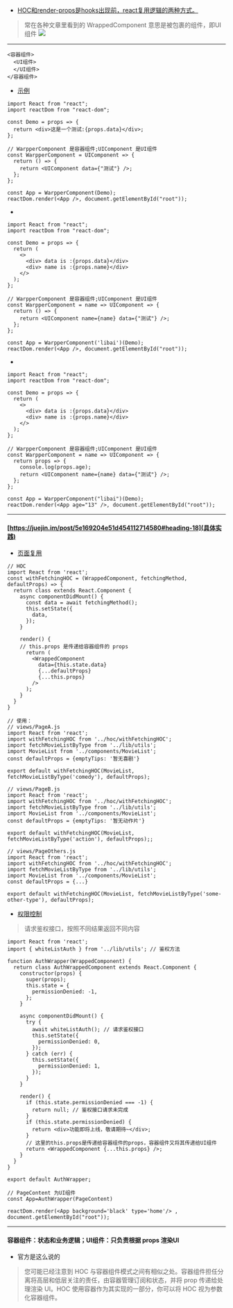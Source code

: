 * [HOC和render-props是hooks出现前，react复用逻辑的两种方式。](https://zhuanlan.zhihu.com/p/62791765)
> 常在各种文章里看到的 WrappedComponent 意思是被包裹的组件，即UI组件
![](https://user-gold-cdn.xitu.io/2019/4/10/16a04a93f9a729dc?imageslim)

---
```
<容器组件>
  <UI组件>
  </UI组件>
</容器组件>
```
* [示例](https://codesandbox.io/s/cool-khayyam-7n7gl?file=/src/index.js)
```
import React from "react";
import reactDom from "react-dom";

const Demo = props => {
  return <div>这是一个测试:{props.data}</div>;
};

// WarpperComponent 是容器组件;UIComponent 是UI组件
const WarpperComponent = UIComponent => {
  return () => {
    return <UIComponent data={"测试"} />;
  };
};

const App = WarpperComponent(Demo);
reactDom.render(<App />, document.getElementById("root"));
```
*
```
import React from "react";
import reactDom from "react-dom";

const Demo = props => {
  return (
    <>
      <div> data is :{props.data}</div>
      <div> name is :{props.name}</div>
    </>
  );
};

// WarpperComponent 是容器组件;UIComponent 是UI组件
const WarpperComponent = name => UIComponent => {
  return () => {
    return <UIComponent name={name} data={"测试"} />;
  };
};

const App = WarpperComponent('libai')(Demo);
reactDom.render(<App />, document.getElementById("root"));
```
*
```
import React from "react";
import reactDom from "react-dom";

const Demo = props => {
  return (
    <>
      <div> data is :{props.data}</div>
      <div> name is :{props.name}</div>
    </>
  );
};

// WarpperComponent 是容器组件;UIComponent 是UI组件
const WarpperComponent = name => UIComponent => {
  return props => {
    console.log(props.age);
    return <UIComponent name={name} data={"测试"} />;
  };
};

const App = WarpperComponent("libai")(Demo);
reactDom.render(<App age="13" />, document.getElementById("root"));
```
---
#### [https://juejin.im/post/5e169204e51d454112714580#heading-18](具体实践)
* [页面复用](https://juejin.im/post/5e169204e51d454112714580#heading-19)
```
// HOC
import React from 'react';
const withFetchingHOC = (WrappedComponent, fetchingMethod, defaultProps) => {
  return class extends React.Component {
    async componentDidMount() {
      const data = await fetchingMethod();
      this.setState({
        data,
      });
    }
    
    render() {
    // this.props 是传递给容器组件的 props
      return (
        <WrappedComponent 
          data={this.state.data} 
          {...defaultProps} 
          {...this.props} 
        />
      );
    }
  }
}

// 使用：
// views/PageA.js
import React from 'react';
import withFetchingHOC from '../hoc/withFetchingHOC';
import fetchMovieListByType from '../lib/utils';
import MovieList from '../components/MovieList';
const defaultProps = {emptyTips: '暂无喜剧'}

export default withFetchingHOC(MovieList, fetchMovieListByType('comedy'), defaultProps);

// views/PageB.js
import React from 'react';
import withFetchingHOC from '../hoc/withFetchingHOC';
import fetchMovieListByType from '../lib/utils';
import MovieList from '../components/MovieList';
const defaultProps = {emptyTips: '暂无动作片'}

export default withFetchingHOC(MovieList, fetchMovieListByType('action'), defaultProps);;

// views/PageOthers.js
import React from 'react';
import withFetchingHOC from '../hoc/withFetchingHOC';
import fetchMovieListByType from '../lib/utils';
import MovieList from '../components/MovieList';
const defaultProps = {...}

export default withFetchingHOC(MovieList, fetchMovieListByType('some-other-type'), defaultProps);
```
* [权限控制](https://juejin.im/post/5e169204e51d454112714580#heading-20)
> 请求鉴权接口，按照不同结果返回不同内容
```
import React from 'react';
import { whiteListAuth } from '../lib/utils'; // 鉴权方法

function AuthWrapper(WrappedComponent) {
  return class AuthWrappedComponent extends React.Component {
    constructor(props) {
      super(props);
      this.state = {
        permissionDenied: -1,
      };
    }
    
    async componentDidMount() {
      try {
        await whiteListAuth(); // 请求鉴权接口
        this.setState({
          permissionDenied: 0,
        });
      } catch (err) {
        this.setState({
          permissionDenied: 1,
        });
      }
    }
    
    render() {
      if (this.state.permissionDenied === -1) {
        return null; // 鉴权接口请求未完成
      }
      if (this.state.permissionDenied) {
        return <div>功能即将上线，敬请期待~</div>;
      }
      // 这里的this.props是传递给容器组件的props，容器组件又将其传递给UI组件
      return <WrappedComponent {...this.props} />;
    }
  }
}

export default AuthWrapper;
```
```
// PageContent 为UI组件
const App=AuthWrapper(PageContent)

reactDom.render(<App background='black' type='home'/> , document.getElementById("root"));
```
---
#### 容器组件：状态和业务逻辑；UI组件：只负责根据 props 渲染UI
* 官方是这么说的
> 您可能已经注意到 HOC 与容器组件模式之间有相似之处。容器组件担任分离将高层和低层关注的责任，由容器管理订阅和状态，并将 prop 传递给处理渲染 UI。HOC 使用容器作为其实现的一部分，你可以将 HOC 视为参数化容器组件。
